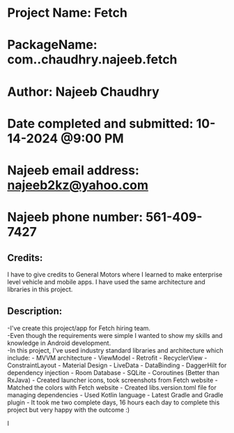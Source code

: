 # Project Name: Fetch
# PackageName: com..chaudhry.najeeb.fetch
# Author: Najeeb Chaudhry
# Date completed and submitted: 10-14-2024 @9:00 PM
# Najeeb email address: najeeb2kz@yahoo.com
# Najeeb phone number: 561-409-7427

## Credits:
I have to give credits to General Motors where I learned to make enterprise level 
vehicle and mobile apps. I have used the same architecture and libraries in this project.

## Description: 
-I've create this project/app for Fetch hiring team.  
-Even though the requirements were simple I wanted to show my skills and knowledge in Android development.  
-In this project, I've used industry standard libraries and architecture which include:
    - MVVM architecture
    - ViewModel
    - Retrofit
    - RecyclerView
    - ConstraintLayout
    - Material Design
    - LiveData
    - DataBinding
    - DaggerHilt for dependency injection
    - Room Database
    - SQLite
    - Coroutines (Better than RxJava)
    - Created launcher icons, took screenshots from Fetch website
    - Matched the colors with Fetch website
    - Created libs.version.toml file for managing dependencies
    - Used Kotlin language
    - Latest Gradle and Gradle plugin
    - It took me two complete days, 16 hours each day to complete this project but very happy with the outcome :)
    
    
    
 

I